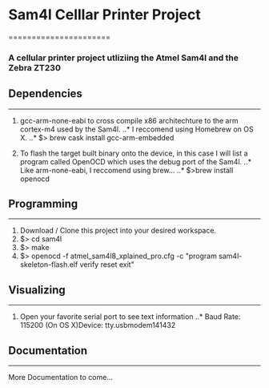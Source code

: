 # Sam4l Celllar Printer Project
======================

### A cellular printer project utliziing the Atmel Sam4l and the Zebra ZT230

## Dependencies
-------------
1. gcc-arm-none-eabi to cross compile x86 architechture to the arm cortex-m4 used by the Sam4l.
..* I reccomend using Homebrew on OS X. 
..* $> brew cask install gcc-arm-embedded

2. To flash the target built binary onto the device, in this case I will list a program called OpenOCD which uses the debug port of the Sam4l.
..* Like arm-none-eabi, I reccomend using brew...
..* $>brew install openocd


## Programming
-------------
1. Download / Clone this project into your desired workspace.
2. $> cd sam4l
3. $> make
4. $> openocd -f atmel_sam4l8_xplained_pro.cfg -c "program sam4l-skeleton-flash.elf verify reset exit"

## Visualizing
-------------
1. Open your favorite serial port to see text information
..* Baud Rate: 115200 (On OS X)Device: tty.usbmodem141432

## Documentation
-------------
More Documentation to come...

